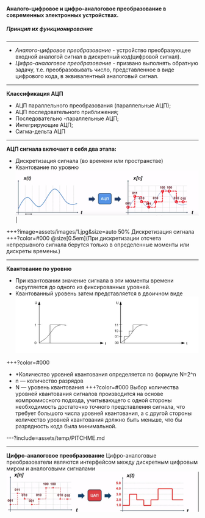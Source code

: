 
#### Аналого-цифровое и цифро-аналоговое преобразование в современных электронных устройствах.
##### Принцип их функционирование
---
- *Аналого-цифровое преобразование* - устройство преобразующее входной аналогой сигнал в дискретный код(цифровой сигнал). 
- *Цифро-аналоговое преобразование* - призвано выполнять обратную задачу, т.е. преобразовывать число, представленное в виде цифрового кода, в эквивалентный аналоговый сигнал. 
---
**Классификация АЦП**
- АЦП параллельного преобразования (параллельные АЦП);
- АЦП последовательного приближения;
- Последовательно -параллельные АЦП;
- Интегрирующие АЦП;
- Сигма-дельта АЦП
---
**АЦП сигнала включает в себя два этапа:**
- Дискретизация сигнала (во времени или пространстве)
- Квантование по уровню
![3](assets/images/3.png) |


+++?image=assets/images/1.jpg&size=auto 50%
Дискретизация сигнала
+++?color=#000
@size[0.5em](При дискретизации отсчета непрерывного сигнала берутся только в определенные моменты или дискреты времены.)

---
**Квантование по уровню**
- При квантовании значение сигнала в эти моменты времени округляется до одного из фиксированных уровней. 
- Квантованный уровень затем представляется в двоичном виде 
![2](assets/images/2.png)

+++?color=#000
- *Количество уровней квантования определяется по формуле N=2^n
- n — количество разрядов
- N — уровень квантования
+++?color=#000
Выбор количества уровней квантования сигналов производится на основе компромиссного подхода, учитывающего с одной стороны необходимость достаточно точного представления сигнала, что требует большого числа уровней квантования, а с другой стороны количество уровней квантования должно быть меньше, что бы разрядность кода была минимальной.

---?include=assets/temp/PITCHME.md

---
**Цифро-аналоговое преобразование**
Цифро-аналоговые преобразователи являются интерфейсом между дискретным цифровым миром и аналоговыми сигналами
![11](assets/images/11.JPG)
